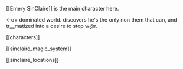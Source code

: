 [[Emery SinClaire]] is the main character here. 

<-o+ dominated world. discovers he's the only non them that can, and tr__matized into a desire to stop w@r.

[[characters]]

[[sinclaire_magic_system]]

[[sinclaire_locations]]
